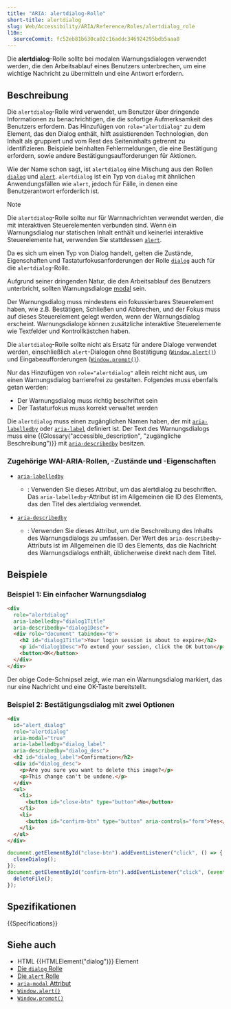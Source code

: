 ```yaml
---
title: "ARIA: alertdialog-Rolle"
short-title: alertdialog
slug: Web/Accessibility/ARIA/Reference/Roles/alertdialog_role
l10n:
  sourceCommit: fc52eb81b630ca02c16addc346924295bdb5aaa8
---
```


Die **alertdialog**-Rolle sollte bei modalen Warnungsdialogen verwendet werden, die den Arbeitsablauf eines Benutzers unterbrechen, um eine wichtige Nachricht zu übermitteln und eine Antwort erfordern.

## Beschreibung

Die `alertdialog`-Rolle wird verwendet, um Benutzer über dringende Informationen zu benachrichtigen, die die sofortige Aufmerksamkeit des Benutzers erfordern. Das Hinzufügen von `role="alertdialog"` zu dem Element, das den Dialog enthält, hilft assistierenden Technologien, den Inhalt als gruppiert und vom Rest des Seiteninhalts getrennt zu identifizieren. Beispiele beinhalten Fehlermeldungen, die eine Bestätigung erfordern, sowie andere Bestätigungsaufforderungen für Aktionen.

Wie der Name schon sagt, ist `alertdialog` eine Mischung aus den Rollen [`dialog`](/de/docs/Web/Accessibility/ARIA/Reference/Roles/dialog_role) und [`alert`](/de/docs/Web/Accessibility/ARIA/Reference/Roles/alert_role). `alertdialog` ist ein Typ von `dialog` mit ähnlichen Anwendungsfällen wie `alert`, jedoch für Fälle, in denen eine Benutzerantwort erforderlich ist.

> [!NOTE]
> Die `alertdialog`-Rolle sollte nur für Warnnachrichten verwendet werden, die mit interaktiven Steuerelementen verbunden sind. Wenn ein Warnungsdialog nur statischen Inhalt enthält und keinerlei interaktive Steuerelemente hat, verwenden Sie stattdessen [`alert`](/de/docs/Web/Accessibility/ARIA/Reference/Roles/alert_role).

Da es sich um einen Typ von Dialog handelt, gelten die Zustände, Eigenschaften und Tastaturfokusanforderungen der Rolle [`dialog`](/de/docs/Web/Accessibility/ARIA/Reference/Roles/dialog_role) auch für die `alertdialog`-Rolle.

Aufgrund seiner dringenden Natur, die den Arbeitsablauf des Benutzers unterbricht, sollten Warnungsdialoge [modal](/de/docs/Web/Accessibility/ARIA/Reference/Attributes/aria-modal) sein.

Der Warnungsdialog muss mindestens ein fokussierbares Steuerelement haben, wie z.B. Bestätigen, Schließen und Abbrechen, und der Fokus muss auf dieses Steuerelement gelegt werden, wenn der Warnungsdialog erscheint. Warnungsdialoge können zusätzliche interaktive Steuerelemente wie Textfelder und Kontrollkästchen haben.

Die `alertdialog`-Rolle sollte nicht als Ersatz für andere Dialoge verwendet werden, einschließlich `alert`-Dialogen ohne Bestätigung ([`Window.alert()`](/de/docs/Web/API/Window/alert)) und Eingabeaufforderungen ([`Window.prompt()`](/de/docs/Web/API/Window/prompt)).

Nur das Hinzufügen von `role="alertdialog"` allein reicht nicht aus, um einen Warnungsdialog barrierefrei zu gestalten. Folgendes muss ebenfalls getan werden:

- Der Warnungsdialog muss richtig beschriftet sein
- Der Tastaturfokus muss korrekt verwaltet werden

Die `alertdialog` muss einen zugänglichen Namen haben, der mit [`aria-labelledby`](/de/docs/Web/Accessibility/ARIA/Reference/Attributes/aria-labelledby) oder [`aria-label`](/de/docs/Web/Accessibility/ARIA/Reference/Attributes/aria-label) definiert ist. Der Text des Warnungsdialogs muss eine {{Glossary("accessible_description", "zugängliche Beschreibung")}} mit [`aria-describedby`](/de/docs/Web/Accessibility/ARIA/Reference/Attributes/aria-describedby) besitzen.

### Zugehörige WAI-ARIA-Rollen, -Zustände und -Eigenschaften

- [`aria-labelledby`](/de/docs/Web/Accessibility/ARIA/Reference/Attributes/aria-labelledby)

  - : Verwenden Sie dieses Attribut, um das alertdialog zu beschriften. Das `aria-labelledby`-Attribut ist im Allgemeinen die ID des Elements, das den Titel des alertdialog verwendet.

- [`aria-describedby`](/de/docs/Web/Accessibility/ARIA/Reference/Attributes/aria-describedby)
  - : Verwenden Sie dieses Attribut, um die Beschreibung des Inhalts des Warnungsdialogs zu umfassen. Der Wert des `aria-describedby`-Attributs ist im Allgemeinen die ID des Elements, das die Nachricht des Warnungsdialogs enthält, üblicherweise direkt nach dem Titel.

## Beispiele

### Beispiel 1: Ein einfacher Warnungsdialog

```html
<div
  role="alertdialog"
  aria-labelledby="dialog1Title"
  aria-describedby="dialog1Desc">
  <div role="document" tabindex="0">
    <h2 id="dialog1Title">Your login session is about to expire</h2>
    <p id="dialog1Desc">To extend your session, click the OK button</p>
    <button>OK</button>
  </div>
</div>
```

Der obige Code-Schnipsel zeigt, wie man ein Warnungsdialog markiert, das nur eine Nachricht und eine OK-Taste bereitstellt.

### Beispiel 2: Bestätigungsdialog mit zwei Optionen

```html
<div
  id="alert_dialog"
  role="alertdialog"
  aria-modal="true"
  aria-labelledby="dialog_label"
  aria-describedby="dialog_desc">
  <h2 id="dialog_label">Confirmation</h2>
  <div id="dialog_desc">
    <p>Are you sure you want to delete this image?</p>
    <p>This change can't be undone.</p>
  </div>
  <ul>
    <li>
      <button id="close-btn" type="button">No</button>
    </li>
    <li>
      <button id="confirm-btn" type="button" aria-controls="form">Yes</button>
    </li>
  </ul>
</div>
```

```js
document.getElementById("close-btn").addEventListener("click", () => {
  closeDialog();
});
document.getElementById("confirm-btn").addEventListener("click", (event) => {
  deleteFile();
});
```

## Spezifikationen

{{Specifications}}

## Siehe auch

- HTML {{HTMLElement("dialog")}} Element
- [Die `dialog` Rolle](/de/docs/Web/Accessibility/ARIA/Reference/Roles/dialog_role)
- [Die `alert` Rolle](/de/docs/Web/Accessibility/ARIA/Reference/Roles/alert_role)
- [`aria-modal` Attribut](/de/docs/Web/Accessibility/ARIA/Reference/Attributes/aria-modal)
- [`Window.alert()`](/de/docs/Web/API/Window/alert)
- [`Window.prompt()`](/de/docs/Web/API/Window/prompt)
